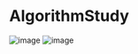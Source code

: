 # AlgorithmStudy

![image](https://user-images.githubusercontent.com/34238499/96141204-be973600-0f3b-11eb-9593-542fb5afc705.png)
![image](https://user-images.githubusercontent.com/34238499/96141326-db336e00-0f3b-11eb-9ca7-a6539bf20760.png)
